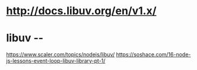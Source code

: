 # http://docs.libuv.org/en/v1.x/

# libuv --

https://www.scaler.com/topics/nodejs/libuv/
https://soshace.com/16-node-js-lessons-event-loop-libuv-library-pt-1/
